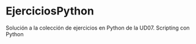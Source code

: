 # EjerciciosPython
Solución a la colección de ejercicios en Python de la UD07. Scripting con Python
